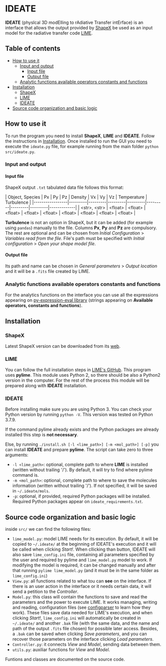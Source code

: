 # IDEATE

**IDEATE** (physIcal 3D modElling to rAdiative Transfer intErface) is an interface that allows the output provided by [ShapeX](https://wsteffen75.wixsite.com/website) be used as an input model for the radiative transfer code [LIME](https://lime.readthedocs.io/en/latest/).

## Table of contents
- [How to use it](#how-to-use-it)
  * [Input and output](#input-and-output)
    + [Input file](#input-file)
    + [Output file](#output-file)
  * [Analytic functions available operators constants and functions](#analytic-functions-available-operators-constants-and-functions)
- [Installation](#installation)
  * [ShapeX](#shapex)
  * [LIME](#lime)
  * [IDEATE](#ideate)
- [Source code organization and basic logic](#source-code-organization-and-basic-logic)

## How to use it

To run the program you need to install **ShapeX**, **LIME** and **IDEATE**. Follow the instructions in [Installation](#installation). Once installed to run the GUI you need to execute the `ideate.py` file, for example running from the main folder `python src/ideate.py`.

### Input and output

#### Input file

ShapeX output `.txt` tabulated data file follows this format:

| Object, Species | Px      | Py      | Pz      | Density | Vx      | Vy      | Vz      | Temperature | Turbulence |
|-----------------|---------|---------|---------|---------|---------|---------|---------|-------------|
| \<str>, \<str>    | \<float> | \<float> | \<float> | \<float> | \<float> | \<float> | \<float> | \<float>     | \<float> |


**Turbulence** is not an option in ShapeX, but it can be added (for example using `pandas`) manually to the file. Columns **Px**, **Py** and **Pz** are compulsory. The rest are optional and can be chosen from *Initial Configuration* > *Variables read from the file*. File's path must be specified with *Initial configuration* > *Open your shape model file*.
  
#### Output file

Its path and name can be chosen in *General parameters* > *Output location* and it will be a `.fits` file created by LIME.

### Analytic functions available operators constants and functions

For the analytics functions on the interface you can use all the expressions appearing on [py-expression-eval library](https://pypi.org/project/py-expression-eval/) (strings appearing on **Available operators, constants and functions**).

## Installation

### ShapeX

Latest ShapeX version can be downloaded from its [web](https://wsteffen75.wixsite.com/website/downloads).

### LIME

You can follow the full installation steps in [LIME's GitHub](https://github.com/lime-rt/lime). This program uses **pylime**. This module uses Python 2, so there should be also a Python2 version in the computer. For the rest of the process this module will be prepared along with **IDEATE** installation. 

### IDEATE

Before installing make sure you are using Python 3. You can check your Python version by running `python -V`. This version was tested on Python 3.7.9.

If the command pylime already exists and the Python packages are already installed this step is **not necessary**.

Else, by running `./install.sh [-l <lime_path>] [-m <mol_path>] [-p]` you can install **IDEATE** and prepare **pylime**. The script can take zero to three arguments:
- `-l <lime_path>`: optional, complete path to where **LIME** is installed (written without trailing '/'). By default, it will try to find where pylime command is.
- `-m <mol_path>`: optional, complete path to where to save the molecules information (written without trailing '/'). If not specified, it will be saved in `~/.ideate/mols`.
- `-p`: optional, if provided, required Python packages will be installed. Required Python packages appear on `ideate_requirements.txt`.

## Source code organization and basic logic

inside `src/` we can find the following files:

- `lime_model.py`: model LIME needs for its execution. By default, it will be copied to `~/.ideate/` at the beginning of IDEATE's execution and it will be called when clicking *Start!*. When cllicking than button, IDEATE will also save `lime_config.ini` file, containing all parameters specified by the user and required by pylime and `lime_model.py` model to work. If modifying the model is required, it can be changed manually and after that running `pylime lime_model.py` (and it must be in the same folder as `lime_config.ini`)
- `View.py`: all functions related to what tou can **see** on the interface. If there is an user action in the interface or it needs certain data, it will send a petition to the *Controller*.
- `Model.py`: this class will contain the functions to save and read the parameters and the power to execute LIME. It works managing, writing and reading, configuration files (see [configparser](https://docs.python.org/3/library/configparser.html) to learn how they work). These files save data needed for LIME's execution, and when clicking *Start!*, `lime_config.ini` will automatically be created in  `~/.ideate/` and another `.bak` file (with the same data, and the name and path of the output `.fits` file chosen) for possible later access. Besides, a `.bak` can be saved when clicking *Save parameters*, and you can recover those parameters on the interface clicking *Load parameters*.
- `Controller.py`: it connects *View* and *Model*, sending data between them.
- `utils.py`: auxiliar functions for *View* and *Model*.

Funtions and classes are documented on the source code.
